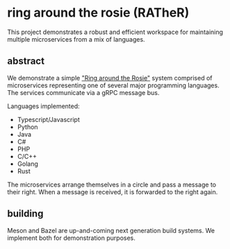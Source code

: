 # ring around the rosie (RATheR)

This project demonstrates a robust and efficient workspace for maintaining
multiple microservices from a mix of languages.

## abstract

We demonstrate a simple ["Ring around the
Rosie"](https://en.wikipedia.org/wiki/Ring_a_Ring_o'_Roses) system comprised of
microservices representing one of several major programming languages. The
services communicate via a gRPC message bus.

Languages implemented:

- Typescript/Javascript
- Python
- Java
- C#
- PHP
- C/C++
- Golang
- Rust

The microservices arrange themselves in a circle and pass a message to their
right. When a message is received, it is forwarded to the right again.

## building

Meson and Bazel are up-and-coming next generation build systems. We implement
both for demonstration purposes.
